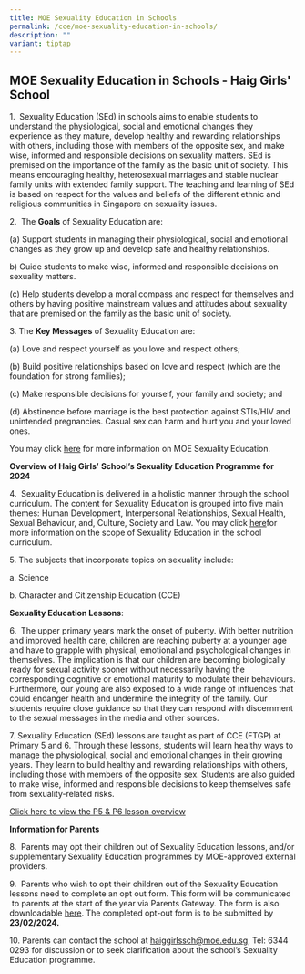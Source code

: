 ```yaml
---
title: MOE Sexuality Education in Schools
permalink: /cce/moe-sexuality-education-in-schools/
description: ""
variant: tiptap
---
```

<h2>MOE Sexuality Education in Schools - Haig Girls' School</h2>
<p>1.&nbsp; Sexuality Education (SEd) in schools aims to enable students
to understand the physiological, social and emotional changes they experience
as they mature, develop healthy and rewarding relationships with others,
including those with members of the opposite sex, and make wise, informed
and responsible decisions on sexuality matters. SEd is premised on the
importance of the family as the basic unit of society. This means encouraging
healthy, heterosexual marriages and stable nuclear family units with extended
family support. The teaching and learning of SEd is based on respect for
the values and beliefs of the different ethnic and religious communities
in Singapore on sexuality issues.</p>
<p>2.&nbsp;&nbsp;The <strong>Goals</strong> of Sexuality Education are:</p>
<p>(a) Support students in managing their physiological, social and emotional
changes as they grow up and develop safe and healthy relationships.</p>
<p>b) Guide students to make wise, informed and responsible decisions on
sexuality matters.</p>
<p>(c) Help students develop a moral compass and respect for themselves and
others by having positive mainstream values and attitudes about sexuality
that are premised on the family as the basic unit of society.</p>
<p>3.&nbsp;The <strong>Key Messages</strong> of Sexuality Education are:</p>
<p>(a)&nbsp;Love and respect yourself as you love and respect others;</p>
<p>(b)&nbsp;Build positive relationships based on love and respect (which
are the foundation for strong families);</p>
<p>(c)&nbsp;Make responsible decisions for yourself, your family and society;
and</p>
<p>(d)&nbsp;Abstinence before marriage is the best protection against STIs/HIV
and unintended pregnancies. Casual sex can harm and hurt you and your loved
ones.</p>
<p>You may click <a href="https://go.gov.sg/moe-sexuality-education" rel="noopener noreferrer nofollow" target="_blank">here</a> for
more information on MOE Sexuality Education.</p>
<p><strong>Overview of Haig Girls’</strong>  <strong>School’s</strong>  <strong>Sexuality Education Programme for 2024</strong>
</p>
<p>4.&nbsp; Sexuality Education is delivered in a holistic manner through
the school curriculum. The content for Sexuality Education is grouped into
five main themes: Human Development, Interpersonal Relationships, Sexual
Health, Sexual Behaviour, and, Culture, Society and Law. You may click
<a href="https://go.gov.sg/moe-sexuality-education-scope" rel="noopener noreferrer nofollow" target="_blank">here</a>for more information on the scope of Sexuality Education in the
school curriculum.</p>
<p>5.&nbsp;The subjects that incorporate topics on sexuality include:</p>
<p>a.&nbsp;Science</p>
<p>b.&nbsp;Character and Citizenship Education (CCE)</p>
<p><strong>Sexuality Education Lessons</strong>:</p>
<p>6.&nbsp; The upper primary years mark the onset of puberty. With better
nutrition and improved health care, children are reaching puberty at a
younger age and have to grapple with physical, emotional and psychological
changes in themselves. The implication is that our children are becoming
biologically ready for sexual activity sooner without necessarily having
the corresponding cognitive or emotional maturity to modulate their behaviours.
Furthermore, our young are also exposed to a wide range of influences that
could endanger health and undermine the integrity of the family. Our students
require close guidance so that they can respond with discernment to the
sexual messages in the media and other sources.</p>
<p>7. Sexuality Education (SEd) lessons are taught as part of CCE (FTGP)
at Primary 5 and 6. Through these lessons, students will learn healthy
ways to manage the physiological, social and emotional changes in their
growing years. They learn to build healthy and rewarding relationships
with others, including those with members of the opposite sex. Students
are also guided to make wise, informed and responsible decisions to keep
themselves safe from sexuality-related risks.</p>
<p><a href="https://drive.google.com/file/d/1NaQQQZxSWa9kewqQAHjKCs5RH7UHvORL/view?usp=sharing" rel="noopener noreferrer nofollow" target="_blank">Click here to view the P5 &amp; P6 lesson overview</a>
</p>
<p><strong>Information for Parents</strong>
</p>
<p>8.&nbsp;&nbsp;Parents may opt their children out of Sexuality Education
lessons, and/or supplementary Sexuality Education programmes by MOE-approved
external providers.</p>
<p>9.&nbsp;&nbsp;Parents who wish to opt their children out of the Sexuality
Education lessons need to complete an opt out form. This form will be communicated
&nbsp;to parents at the start of the year via Parents Gateway. The form
is also downloadable <a href="/files/2024_HGS_SEd_Parent_Opt_out_Form_Final__1_.pdf" rel="noopener noreferrer nofollow" target="_blank">here</a>.
The completed opt-out form is to be submitted by <strong>23/02/2024.</strong>
</p>
<p>10.&nbsp;Parents can contact the school at <a href="mailto:haiggirlssch@moe.edu.sg" rel="noopener noreferrer nofollow" target="_blank">haiggirlssch@moe.edu.sg</a>, Tel:
6344 0293 for discussion or to seek clarification about the school’s Sexuality
Education programme.</p>